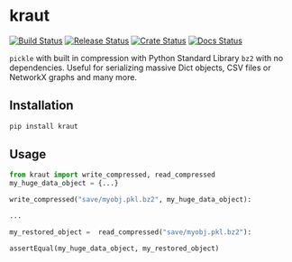 # kraut

[![Build Status](https://github.com/nullscry/dupe-be-gone/actions/workflows/ci.yml/badge.svg)](https://github.com/nullscry/dupe-be-gone/actions/workflows/ci.yml)
[![Release Status](https://github.com/nullscry/dupe-be-gone/actions/workflows/release.yml/badge.svg)](https://github.com/nullscry/dupe-be-gone/releases)
[![Crate Status](https://img.shields.io/crates/v/dupe-be-gone.svg)](https://crates.io/crates/dupe-be-gone)
[![Docs Status](https://docs.rs/dupe-be-gone/badge.svg)](https://docs.rs/crate/dupe-be-gone/)

`pickle` with built in compression with Python Standard Library `bz2` with no dependencies. Useful for serializing massive Dict objects, CSV files or NetworkX graphs and many more.

## Installation

```sh
pip install kraut
```

## Usage

```python
from kraut import write_compressed, read_compressed
my_huge_data_object = {...}

write_compressed("save/myobj.pkl.bz2", my_huge_data_object):

...

my_restored_object =  read_compressed("save/myobj.pkl.bz2"):

assertEqual(my_huge_data_object, my_restored_object)
```
